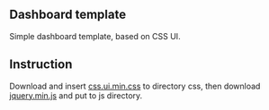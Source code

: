 ## Dashboard template

Simple dashboard template, based on CSS UI.

## Instruction

Download and insert [css.ui.min.css](https://github.com/css-ui/cssui/tree/master/src/min) to directory css, 
then download [jquery.min.js](https://jquery.com/download/) and put to js directory.
